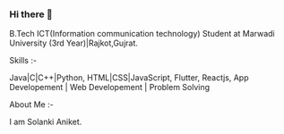 ### Hi there 👋

<!--
**aniketsol456/aniketsol456** is a ✨ _special_ ✨ repository because its `README.md` (this file) appears on your GitHub profile.

Here are some ideas to get you started:

- 🔭 I’m currently working on ...
- 🌱 I’m currently learning ...
- 👯 I’m looking to collaborate on ...
- 🤔 I’m looking for help with ...
- 💬 Ask me about ...
- 📫 How to reach me: ...
- 😄 Pronouns: ...
- ⚡ Fun fact: ...
-->
B.Tech ICT(Information communication technology) Student at Marwadi University (3rd Year)|Rajkot,Gujrat.

Skills :-

Java|C|C++|Python,
HTML|CSS|JavaScript,
Flutter,
Reactjs,
App Developement | Web Developement | Problem Solving

About Me :-

I am Solanki Aniket.
